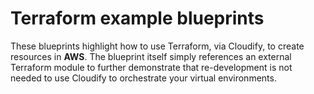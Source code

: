 # Terraform example blueprints

These blueprints highlight how to use Terraform, via Cloudify, to create resources in **AWS**. The blueprint itself simply references an external Terraform module to further demonstrate that re-development is not needed to use Cloudify to orchestrate your virtual environments. 